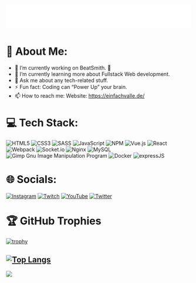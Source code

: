 <h1>
  <img src="https://raw.githubusercontent.com/EinfachValle/EinfachValle/main/name.svg" alt="EinfachVall - Valentin Roehle" /
</h1>

# 👋 About Me:

- 🔭 I’m currently working on BeatSmith. 🎵
- 🌱 I’m currently learning more about Fullstack Web development.
- 💬 Ask me about any tech-related stuff.
- ⚡ Fun fact: Coding can “Power Up” your brain.
- 📫 How to reach me: Website: https://einfachvalle.de/

# 💻 Tech Stack:
![HTML5](https://img.shields.io/badge/html5-%23E34F26.svg?style=for-the-badge&logo=html5&logoColor=white) ![CSS3](https://img.shields.io/badge/css3-%231572B6.svg?style=for-the-badge&logo=css3&logoColor=white) ![SASS](https://img.shields.io/badge/SASS-hotpink.svg?style=for-the-badge&logo=SASS&logoColor=white) ![JavaScript](https://img.shields.io/badge/javascript-%23323330.svg?style=for-the-badge&logo=javascript&logoColor=%23F7DF1E) ![NPM](https://img.shields.io/badge/NPM-%23000000.svg?style=for-the-badge&logo=npm&logoColor=white) ![Vue.js](https://img.shields.io/badge/vuejs-%2335495e.svg?style=for-the-badge&logo=vuedotjs&logoColor=%234FC08D) ![React](https://img.shields.io/badge/React-20232A?style=for-the-badge&logo=react&logoColor=61DAFB) ![Webpack](https://img.shields.io/badge/webpack-%238DD6F9.svg?style=for-the-badge&logo=webpack&logoColor=black) ![Socket.io](https://img.shields.io/badge/Socket.io-010101?&style=for-the-badge&logo=Socket.io&logoColor=white) ![Nginx](https://img.shields.io/badge/nginx-%23009639.svg?style=for-the-badge&logo=nginx&logoColor=white) ![MySQL](https://img.shields.io/badge/mysql-%2300f.svg?style=for-the-badge&logo=mysql&logoColor=white) ![Gimp Gnu Image Manipulation Program](https://img.shields.io/badge/Gimp-657D8B?style=for-the-badge&logo=gimp&logoColor=FFFFFF) ![Docker](https://img.shields.io/badge/docker-%230db7ed.svg?style=for-the-badge&logo=docker&logoColor=white) ![expressJS](https://img.shields.io/badge/Express%20js-000000?style=for-the-badge&logo=express&logoColor=white)

# 🌐 Socials:

[![Instagram](https://img.shields.io/badge/Instagram-%23E4405F.svg?logo=Instagram&logoColor=white)](https://instagram.com/einfachvalle.png) [![Twitch](https://img.shields.io/badge/Twitch-%239146FF.svg?logo=Twitch&logoColor=white)](https://twitch.tv/einfachvalle) [![YouTube](https://img.shields.io/badge/YouTube-%23FF0000.svg?logo=YouTube&logoColor=white)](https://youtube.com/c/einfachvalle) [![Twitter](https://img.shields.io/badge/Twitter-%231DA1F2.svg?logo=Twitter&logoColor=white)](https://twitter.com/einfachvalletv)

# 🏆 GitHub Trophies
[![trophy](https://github-profile-trophy.vercel.app/?username=einfachvalle&theme=onedark&no-bg=true&margin-w=20)](https://github.com/ryo-ma/github-profile-trophy)

[![Top Langs](https://github-readme-stats.vercel.app/api/top-langs/?username=einfachvalle&layout=compact&theme=vision-friendly-dark)](https://github.com/anuraghazra/github-readme-stats)
---
[![](https://visitcount.itsvg.in/api?id=EinfachValle&label=Profile%20Views&color=12&icon=5&pretty=true)](https://visitcount.itsvg.in)

